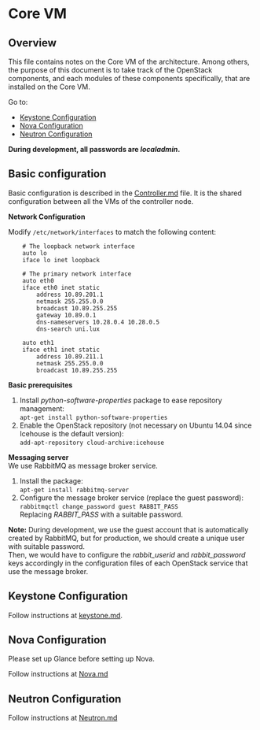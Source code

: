 # Core VM

## Overview
This file contains notes on the Core VM of the architecture. Among others, the purpose of this document is to take track of the OpenStack components, and each modules of these components specifically, that are installed on the Core VM.

Go to:
- [Keystone Configuration](#keystone-configuration)
- [Nova Configuration](#nova-configuration)
- [Neutron Configuration](#neutron-configuration)

**During development, all passwords are _localadmin_.**

## Basic configuration

Basic configuration is described in the [Controller.md](https://github.com/sylmarien/openstack-install-notes/blob/master/Controller.md) file. It is the shared configuration between all the VMs of the controller node.

**Network Configuration**

Modify `/etc/network/interfaces` to match the following content:

        # The loopback network interface
        auto lo
        iface lo inet loopback
        
        # The primary network interface
        auto eth0
        iface eth0 inet static
            address 10.89.201.1
            netmask 255.255.0.0
            broadcast 10.89.255.255
            gateway 10.89.0.1
            dns-nameservers 10.28.0.4 10.28.0.5
            dns-search uni.lux
        
        auto eth1
        iface eth1 inet static
            address 10.89.211.1
            netmask 255.255.0.0
            broadcast 10.89.255.255

**Basic prerequisites**

1. Install _python-software-properties_ package to ease repository management:  
  `apt-get install python-software-properties`
2. Enable the OpenStack repository (not necessary on Ubuntu 14.04 since Icehouse is the default version):  
  `add-apt-repository cloud-archive:icehouse`

**Messaging server**  
We use RabbitMQ as message broker service.

1. Install the package:  
  `apt-get install rabbitmq-server`
2. Configure the message broker service (replace the guest password):  
  `rabbitmqctl change_password guest RABBIT_PASS`  
  Replacing _RABBIT_PASS_ with a suitable password.

**Note:** During development, we use the guest account that is automatically created by RabbitMQ, but for production, we should create a unique user with suitable password.  
Then, we would have to configure the _rabbit_userid_ and _rabbit_password_ keys accordingly in the configuration files of each OpenStack service that use the message broker.

## Keystone Configuration

Follow instructions at [keystone.md](https://github.com/sylmarien/openstack-install-notes/blob/master/Keystone.md).

## Nova Configuration

Please set up Glance before setting up Nova.

Follow instructions at [Nova.md](https://github.com/sylmarien/openstack-install-notes/blob/master/Nova.md#core-vm-installation)

## Neutron Configuration

Follow instructions at [Neutron.md](https://github.com/sylmarien/openstack-install-notes/blob/master/Neutron.md#core-vm-install)
